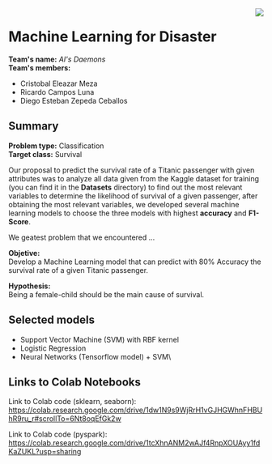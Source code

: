 <img align="right" src="https://visitor-badge.laobi.icu/badge?page_id=AntonioLaurance.Titanic_Survival_Predictor" />

# <font align='center'>Machine Learning for Disaster</font>
**Team's name:** *AI's Daemons*\
**Team's members:** 
- Cristobal Eleazar Meza
- Ricardo Campos Luna
- Diego Esteban Zepeda Ceballos


## Summary
**Problem type:** Classification\
**Target class:** Survival

Our proposal to predict the survival rate of a Titanic passenger with given attributes was to analyze all data given from the Kaggle dataset for training 
(you can find it in the **Datasets** directory) to find out the most relevant variables to determine the likelihood of survival of a given passenger, 
after obtaining the most relevant variables, we developed several machine learning models to choose the three models with highest **accuracy** 
and **F1-Score**. 

We geatest problem that we encountered ...




**Objetive:** \
Develop a Machine Learning model that can predict with 80% Accuracy the survival rate of a given Titanic passenger.

**Hypothesis:** \
Being a female-child should be the main cause of survival.

## Selected models
- Support Vector Machine (SVM) with RBF kernel
- Logistic Regression
- Neural Networks (Tensorflow model) + SVM\

## Links to Colab Notebooks
Link to Colab code (sklearn, seaborn): https://colab.research.google.com/drive/1dw1N9s9WjRrH1vGJHGWhnFHBUhR9ru_r#scrollTo=6Nt8oqEfGk2w

Link to Colab code (pyspark): \
https://colab.research.google.com/drive/1tcXhnANM2wAJf4RnpXOUAyy1fdKaZUKL?usp=sharing
